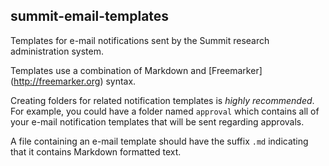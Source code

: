 summit-email-templates
----------------------

Templates for e-mail notifications sent by the Summit research administration system.

Templates use a combination of Markdown and [Freemarker] (http://freemarker.org) syntax.

Creating folders for related notification templates is _highly recommended_.  For example, you could have a folder named `approval` which contains all of your e-mail notification templates that will be sent regarding approvals.

A file containing an e-mail template should have the suffix `.md` indicating that it contains Markdown formatted text.

